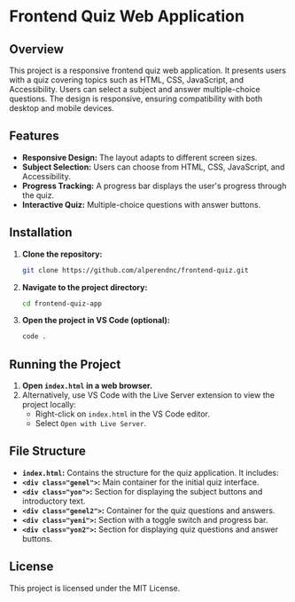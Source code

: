 # Frontend Quiz Web Application

## Overview

This project is a responsive frontend quiz web application. It presents users with a quiz covering topics such as HTML, CSS, JavaScript, and Accessibility. Users can select a subject and answer multiple-choice questions. The design is responsive, ensuring compatibility with both desktop and mobile devices.
## Features
- **Responsive Design:** The layout adapts to different screen sizes.
- **Subject Selection:** Users can choose from HTML, CSS, JavaScript, and Accessibility.
- **Progress Tracking:** A progress bar displays the user's progress through the quiz.
- **Interactive Quiz:** Multiple-choice questions with answer buttons.

## Installation

1. **Clone the repository:**
    ```bash
    git clone https://github.com/alperendnc/frontend-quiz.git
    ```
2. **Navigate to the project directory:**
    ```bash
    cd frontend-quiz-app
    ```
3. **Open the project in VS Code (optional):**
    ```bash
    code .
    ```
## Running the Project

1. **Open `index.html` in a web browser.**
2. Alternatively, use VS Code with the Live Server extension to view the project locally:
    - Right-click on `index.html` in the VS Code editor.
    - Select `Open with Live Server`.

## File Structure

  - **`index.html`:** Contains the structure for the quiz application. It includes:
  - **`<div class="genel">`:** Main container for the initial quiz interface.
  - **`<div class="yon">`:** Section for displaying the subject buttons and introductory text.
  - **`<div class="genel2">`:** Container for the quiz questions and answers.
  - **`<div class="yeni">`:** Section with a toggle switch and progress bar.
  - **`<div class="yon2">`:** Section for displaying quiz questions and answer buttons.
## License

This project is licensed under the MIT License.
